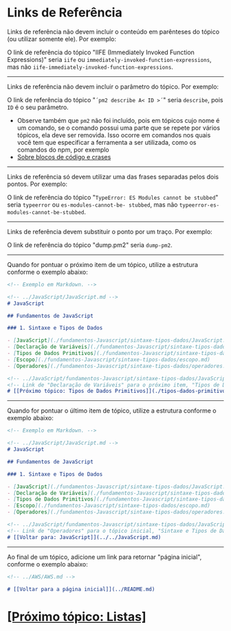 # Links de Referência

Links de referência não devem incluir o conteúdo em parênteses do tópico (ou utilizar somente ele). Por exemplo:

O link de referência do tópico "IIFE (Immediately Invoked Function Expressions)" seria `iife` ou `immediately-invoked-function-expressions`, mas não `iife-immediately-invoked-function-expressions`.

---

Links de referência não devem incluir o parâmetro do tópico. Por exemplo:

O link de referência do tópico "`´pm2 describe A< ID >´`" seria `describe`, pois `ID` é o seu parâmetro.

- Observe também que `pm2` não foi incluído, pois em tópicos cujo nome é um comando, se o comando possui uma parte que se repete por vários tópicos, ela deve ser removida. Isso ocorre em comandos nos quais você tem que especificar a ferramenta a ser utilizada, como os comandos do npm, por exemplo
- [Sobre blocos de código e crases](./Markdown.md#blocos-codigo-crases)

---

Links de referência só devem utilizar uma das frases separadas pelos dois pontos. Por exemplo:

O link de referência do tópico "`TypeError: ES Modules cannot be stubbed`" seria `typeerror` ou `es-modules-cannot-be- stubbed`, mas não `typeerror-es-modules-cannot-be-stubbed`.

---

Links de referência devem substituir o ponto por um traço. Por exemplo:

O link de referência do tópico "dump.pm2" seria `dump-pm2`.

---

Quando for pontuar o próximo item de um tópico, utilize a estrutura conforme o exemplo abaixo:

```Markdown
<!-- Exemplo em Markdown. -->

<!-- ../JavaScript/JavaScript.md -->
# JavaScript

## Fundamentos de JavaScript

### 1. Sintaxe e Tipos de Dados

- [JavaScript](./fundamentos-Javascript/sintaxe-tipos-dados/JavaScript.md)
- [Declaração de Variáveis](./fundamentos-Javascript/sintaxe-tipos-dados/declaracao-variaveis.md)
- [Tipos de Dados Primitivos](./fundamentos-Javascript/sintaxe-tipos-dados/tipos-dados-primitivos.md)
- [Escopo](./fundamentos-Javascript/sintaxe-tipos-dados/escopo.md)
- [Operadores](./fundamentos-Javascript/sintaxe-tipos-dados/operadores.md)

<!-- ../JavaScript/fundamentos-Javascript/sintaxe-tipos-dados/JavaScript.md -->
<!-- Link de "Declaração de Variáveis" para o próximo item, "Tipos de Dados Primitivos": -->
# [[Próximo tópico: Tipos de Dados Primitivos]](./tipos-dados-primitivos.md)
```

---

Quando for pontuar o último item de tópico, utilize a estrutura conforme o exemplo abaixo:

```Markdown
<!-- Exemplo em Markdown. -->

<!-- ../JavaScript/JavaScript.md -->
# JavaScript

## Fundamentos de JavaScript

### 1. Sintaxe e Tipos de Dados

- [JavaScript](./fundamentos-Javascript/sintaxe-tipos-dados/JavaScript.md)
- [Declaração de Variáveis](./fundamentos-Javascript/sintaxe-tipos-dados/declaracao-variaveis.md)
- [Tipos de Dados Primitivos](./fundamentos-Javascript/sintaxe-tipos-dados/tipos-dados-primitivos.md)
- [Escopo](./fundamentos-Javascript/sintaxe-tipos-dados/escopo.md)
- [Operadores](./fundamentos-Javascript/sintaxe-tipos-dados/operadores.md)

<!-- ../JavaScript/fundamentos-Javascript/sintaxe-tipos-dados/JavaScript.md -->
<!-- Link de "Operadores" para o tópico inicial, "Sintaxe e Tipos de Dados": -->
# [[Voltar para: JavaScript]](../../JavaScript.md)
```

---

Ao final de um tópico, adicione um link para retornar "página inicial", conforme o exemplo abaixo:

```Markdown
<!-- ../AWS/AWS.md -->

# [[Voltar para a página inicial]](../README.md)
```

# [[Próximo tópico: Listas]](./listas.md)